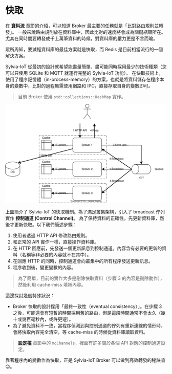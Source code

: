 # 快取

在 [**資料流**](flow.md) 章節的介紹，可以知道 Broker 最主要的任務就是「比對路由規則並轉發」。
一般來說路由規則放在資料庫中，因此比對的速度將會成為關鍵瓶頸所在。尤其在同時間要轉發成千上萬筆資料的時候，對資料庫的壓力更是不言而喻。

眾所周知，要減輕資料庫的最佳方案就是快取，而 Redis 是目前相當流行的一個解決方案。

Sylvia-IoT 從最初的設計就希望能盡量簡單、盡可能同時採用最少的技術種類（您可以只使用 SQLite 和 MQTT 就運行完整的 Sylvia-IoT 功能）。
在快取技術上，使用了程序記憶體（in-process-memory）的方案，也就是將資料儲存在程序本身的變數中，比對的過程無需使用網路和 IPC，直接存取自身的變數即可。

> 目前 Broker 使用 `std::collections::HashMap` 實作。

![Cache](cache.svg)

上圖簡介了 Sylvia-IoT 的快取機制。為了滿足叢集架構，引入了 broadcast 佇列實作 **控制通道 (Control Channel)**。
為了保持資料的正確性，先更新資料庫，然後才更新快取。以下我們簡述步驟：

1. 使用者透過 HTTP API 修改路由規則。
2. 和正常的 API 實作一樣，直接操作資料庫。
3. 在 HTTP 回應前，先發送一個更新訊息到控制通道。內容含有必要的更新的資料（名稱等非必要的內容就不在其中）。
4. 在回應 HTTP 的同時，控制通道會向叢集中的所有程序發送更新訊息。
5. 程序收到後，變更變數的內容。

> 為了簡單，目前的實作大多是刪除快取資料（步驟 3 的內容是刪除動作），然後利用 cache-miss 填補內容。

這邊探討幾個特殊狀況：

- Broker 快取的設計採用「最終一致性（eventual consistency）」。在步驟 3 之後，可能還會有短暫的時間採用舊的路由，但是這段時間通常不會太久（幾十或幾百毫秒內，或許更短）。
- 為了避免資料不一致，當程序偵測到與控制通道的佇列有重新連線的情形時，會將快取內容完全清空，等 cache-miss 的時候從資料庫讀取資料。

> [**設定檔**](../guide/configuration.md) 章節中的 `mqChannels`，裡面有許多關於各個 API 對應的控制通道設定。

靠著程序內的變數作為快取，正是 Sylvia-IoT Broker 可以做到高效轉發的秘訣唷 &#x1F60A;。
